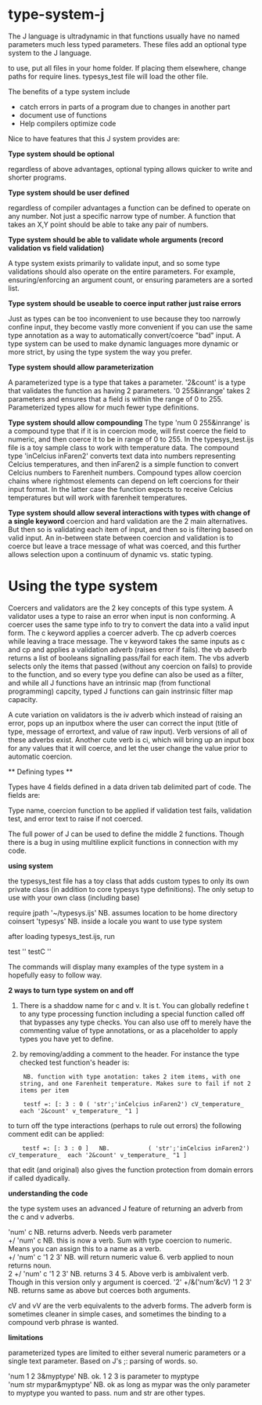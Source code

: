# type-system-j
The J language is ultradynamic in that functions usually have no named parameters much less typed parameters.  These files add an optional type system to the J language.

to use, put all files in your home folder.  If placing them elsewhere, change paths for require lines.  typesys_test file will load the other file.


The benefits of a type system include

* catch errors in parts of a program due to changes in another part
* document use of functions
* Help compilers optimize code

Nice to have features that this J system provides are:

**Type system should be optional**

regardless of above advantages, optional typing allows quicker to write and shorter programs.

**Type system should be user defined**

regardless of compiler advantages a function can be defined to operate on any number.  Not just a specific narrow type of number.  A function that takes an X,Y point should be able to take any pair of numbers.

**Type system should be able to validate whole arguments (record validation vs field validation)**

A type system exists primarily to validate input, and so some type validations should also operate on the entire parameters.  For example, ensuring/enforcing an argument count, or ensuring parameters are a sorted list.

**Type system should be useable to coerce input rather just raise errors**

Just as types can be too inconvenient to use because they too narrowly confine input, they become vastly more convenient if you can use the same type annotation as a way to automatically convert/coerce "bad" input.  A type system can be used to make dynamic languages more dynamic or more strict, by using the type system the way you prefer.

**Type system should allow parameterization**

A parameterized type is a type that takes a parameter.  '2&count' is a type that validates the function as having 2 parameters.  '0 255&inrange' takes 2 parameters and ensures that a field is within the range of 0 to 255.  Parameterized types allow for much fewer type definitions.

**Type system should allow compounding**
The type 'num 0 255&inrange' is a compound type that if it is in coercion mode, will first coerce the field to numeric, and then coerce it to be in range of 0 to 255.  In the typesys_test.ijs file is a toy sample class to work with temperature data.
The compound type 'inCelcius inFaren2' converts text data into numbers representing Celcius temperatures, and then inFaren2 is a simple function to convert Celcius numbers to Farenheit numbers.  Compound types allow coercion chains where rightmost elements can depend on left coercions for their input format.  In the latter case the function expects to receive Celcius temperatures but will work with farenheit temperatures.

**Type system should allow several interactions with types with change of a single keyword**
coercion and hard validation are the 2 main alternatives.  But then so is validating each item of input, and then so is filtering based on valid input.  An in-between state between coercion and validation is to coerce but leave a trace message of what was coerced, and this further allows selection upon a continuum of dynamic vs. static typing.

# Using the type system

Coercers and validators are the 2 key concepts of this type system.  A validator uses a type to raise an error when input is non conforming.  A coercer uses the same type info to try to convert the data into a valid input form.  The c keyword applies a coercer adverb.  The cp adverb coerces while leaving a trace message.  The v keyword takes the same inputs as c and cp and applies a validation adverb (raises error if fails).  the vb adverb returns a list of booleans signalling pass/fail for each item.  The vbs adverb selects only the items that passed (without any coercion on fails) to provide to the function, and so every type you define can also be used as a filter, and while all J functions have an intrinsic map (from functional programming) capcity, typed J functions can gain instrinsic filter map capacity.

A cute variation on validators is the iv adverb which instead of raising an error, pops up an inputbox where the user can correct the input (title of type, message of errortext, and value of raw input).  Verb versions of all of these adverbs exist.  Another cute verb is ci, which will bring up an input box for any values that it will coerce, and let the user change the value prior to automatic coercion.

** Defining types **

Types have 4 fields defined in a data driven tab delimited part of code. The fields are:

Type name, coercion function to be applied if validation test fails, validation test, and error text to raise if not coerced.

The full power of J can be used to define the middle 2 functions.  Though there is a bug in using multiline explicit functions in connection with my code.

**using system**

the typesys_test file has a toy class that adds custom types to only its own private class (in addition to core typesys type definitions).  The only setup to use with your own class (including base)

require jpath '~/typesys.ijs'  NB. assumes location to be home directory
coinsert 'typesys'  NB. inside a locale you want to use type system

after loading typesys_test.ijs, run

test ''
testC ''

The commands will display many examples of the type system in a hopefully easy to follow way.


**2 ways to turn type system on and off**

1. There is a  shaddow name for c and v.  It is t.  You can globally redefine t to any type processing function including a special function called off that bypasses any type checks.  You can also use off to merely have the commenting value of type annotations, or as a placeholder to apply types you have yet to define.

2. by removing/adding a comment to the header.  For instance the type checked test function's header is:
 
        NB. function with type anotation: takes 2 item items, with one string, and one Farenheit temperature. Makes sure to fail if not 2 items per item

        testf =: [: 3 : 0 ( 'str';'inCelcius inFaren2') cV_temperature_  each '2&count' v_temperature_ "1 ]

to turn off the type interactions (perhaps to rule out errors) the following comment edit can be applied:
        
        testf =: [: 3 : 0 ]   NB.           ( 'str';'inCelcius inFaren2') cV_temperature_  each '2&count' v_temperature_ "1 ]
        
that edit (and original) also gives the function protection from domain errors if called dyadically.        

**understanding the code**

the type system uses an advanced J feature of returning an adverb from the c and v adverbs.

'num' c       NB. returns adverb.  Needs verb parameter  
+/ 'num' c    NB. this is now a verb.  Sum with type coercion to numeric.  Means you can assign this to a name as a verb.  
+/ 'num' c  '1 2 3'   NB. will return numeric value 6. verb applied to noun returns noun.  
2 +/ 'num' c  '1 2 3' NB. returns 3 4 5.  Above verb is ambivalent verb.  Though in this version only y argument is coerced.
'2' +/&('num'&cV)  '1 2 3'  NB. returns same as above but coerces both arguments. 

cV and vV are the verb equivalents to the adverb forms.  The adverb form is sometimes cleaner in simple cases, and sometimes the binding to a compound verb phrase is wanted.


**limitations**

parameterized types are limited to either several numeric parameters or a single text parameter. Based on J's ;: parsing of words.  so.

'num 1 2 3&myptype' NB. ok. 1 2 3 is parameter to myptype  
'num str mypar&myptype'  NB. ok as long as mypar was the only parameter to myptype you wanted to pass.  num and str are other types.



